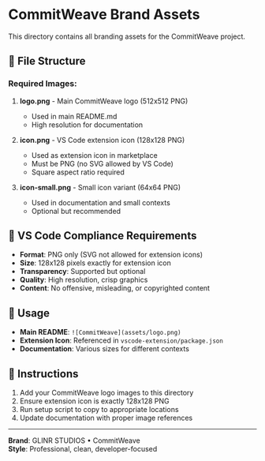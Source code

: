 # CommitWeave Brand Assets

This directory contains all branding assets for the CommitWeave project.

## 📁 File Structure

### Required Images:
1. **logo.png** - Main CommitWeave logo (512x512 PNG)
   - Used in main README.md 
   - High resolution for documentation

2. **icon.png** - VS Code extension icon (128x128 PNG)
   - Used as extension icon in marketplace
   - Must be PNG (no SVG allowed by VS Code)
   - Square aspect ratio required

3. **icon-small.png** - Small icon variant (64x64 PNG)
   - Used in documentation and small contexts
   - Optional but recommended

## 🚨 VS Code Compliance Requirements

- **Format**: PNG only (SVG not allowed for extension icons)
- **Size**: 128x128 pixels exactly for extension icon
- **Transparency**: Supported but optional
- **Quality**: High resolution, crisp graphics
- **Content**: No offensive, misleading, or copyrighted content

## 🎯 Usage

- **Main README**: `![CommitWeave](assets/logo.png)`
- **Extension Icon**: Referenced in `vscode-extension/package.json`
- **Documentation**: Various sizes for different contexts

## 📝 Instructions

1. Add your CommitWeave logo images to this directory
2. Ensure extension icon is exactly 128x128 PNG
3. Run setup script to copy to appropriate locations
4. Update documentation with proper image references

---

**Brand**: GLINR STUDIOS • CommitWeave  
**Style**: Professional, clean, developer-focused